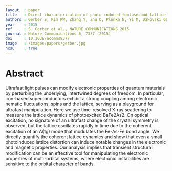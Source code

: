 ```yaml
---
layout  : paper
title   : Direct characterisation of photo-induced femtosecond lattice dynamics in BaFe<sub>2</sub>As<sub>2</sub>
authors : Gerber S, Kim KW, Zhang Y, Zhu D, Plonka N, Yi M, Dakovski GL, Leuenberger D, Kirchmann P, Moore RG, Chollet M, Glownia JM, Feng Y, Lee J, Mehta A, Kemper AF, Wolf T, Chuang Y, Hussain Z, Kao C, Moritz B, Shen Z, Devereaux TP, Lee W
year    : 2015
ref     : S. Gerber et al., NATURE COMMUNICATIONS 2015
journal : Nature Communications 6, 7337 (2015)
doi     : 10.1038/ncomms8377
image   : /images/papers/gerber.jpg
ncsu    : true
---
```


# Abstract

Ultrafast light pulses can modify electronic properties of quantum materials by perturbing the underlying, intertwined degrees of freedom. In particular, iron-based superconductors exhibit a strong coupling among electronic nematic fluctuations, spins and the lattice, serving as a playground for ultrafast manipulation. Here we use time-resolved X-ray scattering to measure the lattice dynamics of photoexcited BaFe2As2. On optical excitation, no signature of an ultrafast change of the crystal symmetry is observed, but the lattice oscillates rapidly in time due to the coherent excitation of an A(1g) mode that modulates the Fe-As-Fe bond angle. We directly quantify the coherent lattice dynamics and show that even a small photoinduced lattice distortion can induce notable changes in the electronic and magnetic properties. Our analysis implies that transient structural modification can be an effective tool for manipulating the electronic properties of multi-orbital systems, where electronic instabilities are sensitive to the orbital character of bands.

